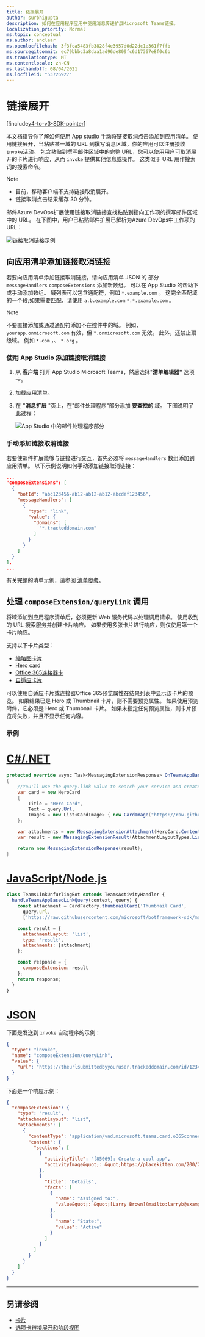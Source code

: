 ```yaml
---
title: 链接展开
author: surbhigupta
description: 如何在应用程序应用中使用消息传递扩展Microsoft Teams链接。
localization_priority: Normal
ms.topic: conceptual
ms.author: anclear
ms.openlocfilehash: 3f3fca5483fb3828f4e3957d0d22dc1e361f7ffb
ms.sourcegitcommit: ec79bbbc3a8daa1ad96de809fc6d17367e8f0c6b
ms.translationtype: MT
ms.contentlocale: zh-CN
ms.lasthandoff: 08/04/2021
ms.locfileid: "53726927"
---
```

# <a name="link-unfurling"></a>链接展开

[!include[v4-to-v3-SDK-pointer](~/includes/v4-to-v3-pointer-me.md)]

本文档指导你了解如何使用 App studio 手动将链接取消点击添加到应用清单。 使用链接展开，当粘贴某一域的 URL 到撰写消息区域，你的应用可以注册接收`invoke`活动。 包含粘贴到撰写邮件区域中的完整 URL，您可以使用用户可取消展开的卡片进行响应，从而 `invoke` 提供其他信息或操作。 这类似于 URL 用作搜索词的搜索命令。

> [!NOTE]
> * 目前，移动客户端不支持链接取消展开。
> * 链接取消点击结果缓存 30 分钟。

邮件Azure DevOps扩展使用链接取消链接查找粘贴到指向工作项的撰写邮件区域中的 URL。 在下图中，用户已粘贴邮件扩展已解析为Azure DevOps中工作项的 URL：

![链接取消链接示例](~/assets/images/compose-extensions/messagingextensions_linkunfurling.png)

## <a name="add-link-unfurling-to-your-app-manifest"></a>向应用清单添加链接取消链接

若要向应用清单添加链接取消链接，请向应用清单 JSON 的 部分 `messageHandlers` `composeExtensions` 添加新数组。 可以在 App Studio 的帮助下或手动添加数组。 域列表可以包含通配符，例如 `*.example.com` 。 这完全匹配域的一个段;如果需要匹配，请使用 `a.b.example.com` `*.*.example.com` 。

> [!NOTE]
> 不要直接添加或通过通配符添加不在控件中的域。 例如， `yourapp.onmicrosoft.com` 有效，但 `*.onmicrosoft.com` 无效。 此外，还禁止顶级域。 例如 `*.com` ，、 `*.org` 。

### <a name="add-link-unfurling-using-app-studio"></a>使用 App Studio 添加链接取消链接

1. 从 **客户端** 打开 App Studio Microsoft Teams，然后选择"**清单编辑器"** 选项卡。
1. 加载应用清单。
1. 在 **"消息扩展** "页上，在"邮件处理程序"部分添加 **要查找的** 域。 下图说明了此过程：

    ![App Studio 中的邮件处理程序部分](~/assets/images/link-unfurling.png)
    
### <a name="add-link-unfurling-manually"></a>手动添加链接取消链接

若要使邮件扩展能够与链接进行交互，首先必须将 `messageHandlers` 数组添加到应用清单。 以下示例说明如何手动添加链接取消链接： 


```json
...
"composeExtensions": [
  {
    "botId": "abc123456-ab12-ab12-ab12-abcdef123456",
    "messageHandlers": [
      {
        "type": "link",
        "value": {
          "domains": [
            "*.trackeddomain.com"
          ]
        }
      }
    ]
  }
],
...
```

有关完整的清单示例，请参阅 [清单参考](~/resources/schema/manifest-schema.md)。

## <a name="handle-the-composeextensionquerylink-invoke"></a>处理 `composeExtension/queryLink` 调用

将域添加到应用程序清单后，必须更新 Web 服务代码以处理调用请求。 使用收到的 URL 搜索服务并创建卡片响应。 如果使用多张卡片进行响应，则仅使用第一个卡片响应。

支持以下卡片类型：

* [缩略图卡片](~/task-modules-and-cards/cards/cards-reference.md#thumbnail-card)
* [Hero card](~/task-modules-and-cards/cards/cards-reference.md#hero-card)
* [Office 365连接器卡](~/task-modules-and-cards/cards/cards-reference.md#office-365-connector-card)
* [自适应卡片](~/task-modules-and-cards/cards/cards-reference.md#adaptive-card)

可以使用自适应卡片或连接器Office 365预览属性在结果列表中显示该卡片的预览。 如果结果已是 Hero 或 Thumbnail 卡片，则不需要预览属性。 如果使用预览附件，它必须是 Hero 或 Thumbnail 卡片。 如果未指定任何预览属性，则卡片预览将失败，并且不显示任何内容。

### <a name="example"></a>示例

# <a name="cnet"></a>[C#/.NET](#tab/dotnet)

```csharp
protected override async Task<MessagingExtensionResponse> OnTeamsAppBasedLinkQueryAsync(ITurnContext<IInvokeActivity> turnContext, AppBasedLinkQuery query, CancellationToken cancellationToken)
{
    //You'll use the query.link value to search your service and create a card response
    var card = new HeroCard
    {
        Title = "Hero Card",
        Text = query.Url,
        Images = new List<CardImage> { new CardImage("https://raw.githubusercontent.com/microsoft/botframework-sdk/master/icon.png") },
    };

    var attachments = new MessagingExtensionAttachment(HeroCard.ContentType, null, card);
    var result = new MessagingExtensionResult(AttachmentLayoutTypes.List, "result", new[] { attachments }, null, "test unfurl");

    return new MessagingExtensionResponse(result);
}
```

# <a name="javascriptnodejs"></a>[JavaScript/Node.js](#tab/javascript)

```javascript
class TeamsLinkUnfurlingBot extends TeamsActivityHandler {
  handleTeamsAppBasedLinkQuery(context, query) {
    const attachment = CardFactory.thumbnailCard('Thumbnail Card',
      query.url,
      ['https://raw.githubusercontent.com/microsoft/botframework-sdk/master/icon.png']);

    const result = {
      attachmentLayout: 'list',
      type: 'result',
      attachments: [attachment]
    };

    const response = {
      composeExtension: result
    };
    return response;
  }
}
```

# <a name="json"></a>[JSON](#tab/json)

下面是发送到 `invoke` 自动程序的示例：

```json
{
  "type": "invoke",
  "name": "composeExtension/queryLink",
  "value": {
    "url": "https://theurlsubmittedbyyouruser.trackeddomain.com/id/1234"
  }
}
```

下面是一个响应示例：

```json
{
  "composeExtension": {
    "type": "result",
    "attachmentLayout": "list",
    "attachments": [
      {
        "contentType": "application/vnd.microsoft.teams.card.o365connector",
        "content": {
          "sections": [
            {
              "activityTitle": "[85069]: Create a cool app",
              "activityImage&quot;: &quot;https://placekitten.com/200/200"
            },
            {
              "title": "Details",
              "facts": [
                {
                  "name": "Assigned to:",
                  "value&quot;: &quot;[Larry Brown](mailto:larryb@example.com)"
                },
                {
                  "name": "State:",
                  "value": "Active"
                }
              ]
            }
          ]
        }
      }
    ]
  }
}
```

* * *

## <a name="see-also"></a>另请参阅 

* [卡片](~/task-modules-and-cards/what-are-cards.md)
* [选项卡链接展开和阶段视图](~/tabs/tabs-link-unfurling.md)
